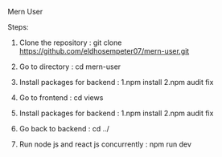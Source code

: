 Mern User

Steps:

1. Clone the repository : git clone https://github.com/eldhosempeter07/mern-user.git

2. Go to directory : cd mern-user

3. Install packages for backend : 
  1.npm install 
  2.npm audit fix

4. Go to frontend : cd views

5. Install packages for backend : 
  1.npm install 
  2.npm audit fix

6. Go back to backend : cd ../

7. Run node js and react js concurrently : npm run dev 
